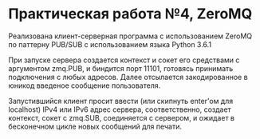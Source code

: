 # Практическая работа №4, ZeroMQ


Реализована клиент-серверная программа с использованием ZeroMQ по паттерну PUB/SUB с использованием языка Python 3.6.1

При запуске сервера создается контекст и сокет его средствами с аргументом zmq.PUB, и биндится порт 11101, готовясь принимать подключения с любых адресов. Далее отсылается закодированное в юникод введеное сообщение пользователя.

Запустившийся клиент просит ввести (или скипнуть enter’ом для localhost) IPv4 или IPv6 адрес сервера, соответственно, создает контекст, сокет с zmq.SUB, соединяется с сервером, и ожидает в бесконечном цикле новых сообщений для печати.

